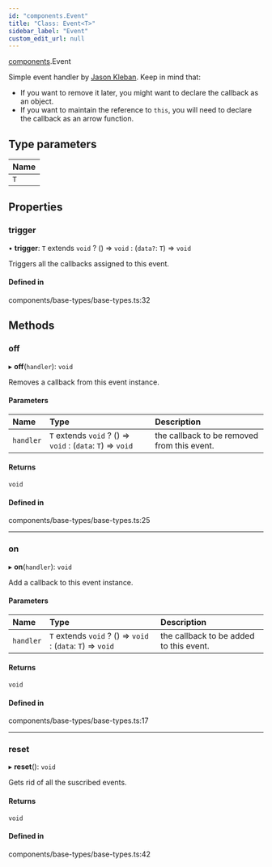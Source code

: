 ```yaml
---
id: "components.Event"
title: "Class: Event<T>"
sidebar_label: "Event"
custom_edit_url: null
---
```


[components](../modules/components.md).Event

Simple event handler by
[Jason Kleban](https://gist.github.com/JasonKleban/50cee44960c225ac1993c922563aa540).
Keep in mind that:
- If you want to remove it later, you might want to declare the callback as
an object.
- If you want to maintain the reference to `this`, you will need to declare
the callback as an arrow function.

## Type parameters

| Name |
| :------ |
| `T` |

## Properties

### trigger

• **trigger**: `T` extends `void` ? () => `void` : (`data?`: `T`) => `void`

Triggers all the callbacks assigned to this event.

#### Defined in

components/base-types/base-types.ts:32

## Methods

### off

▸ **off**(`handler`): `void`

Removes a callback from this event instance.

#### Parameters

| Name | Type | Description |
| :------ | :------ | :------ |
| `handler` | `T` extends `void` ? () => `void` : (`data`: `T`) => `void` | the callback to be removed from this event. |

#### Returns

`void`

#### Defined in

components/base-types/base-types.ts:25

___

### on

▸ **on**(`handler`): `void`

Add a callback to this event instance.

#### Parameters

| Name | Type | Description |
| :------ | :------ | :------ |
| `handler` | `T` extends `void` ? () => `void` : (`data`: `T`) => `void` | the callback to be added to this event. |

#### Returns

`void`

#### Defined in

components/base-types/base-types.ts:17

___

### reset

▸ **reset**(): `void`

Gets rid of all the suscribed events.

#### Returns

`void`

#### Defined in

components/base-types/base-types.ts:42
